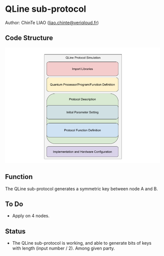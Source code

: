# QLine sub-protocol
Author: ChinTe LIAO (liao.chinte@veriqloud.fr)

## Code Structure
![QLineSubProtocolCodeStructure](https://github.com/h-oll/netsquid-private/blob/master/QLine/QLine.png)

## Function
The QLine sub-protocol generates a symmetric key between node A and B.

## To Do
- Apply on 4 nodes.

## Status
- The QLine sub-protocol is working, and able to generate bits of keys with length (input number / 2).
Among given party.
